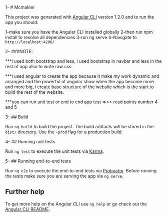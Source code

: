 
1- # Mcmakler

This project was generated with [Angular CLI](https://github.com/angular/angular-cli) version 1.2.0 and to run the app you should:

1-make sure you have the Angular CLI installed globally 
2-then run npm install to resolve all dependencies
3-run ng serve 
4-Navigate to `http://localhost:4200/`

2- ###NOTE: 

***i used both bootstrap and less, i used bootstrap in navbar and less in the rest of app also to write raw css.

***i used angular to create the app because it make my work dynamic and arranged and the powerful of angular show when the app become more and more big, i create base structure of the website which is the start to build the rest of the website.

***you can run unit test or end to end app test =>>> read points number 4 and 5


3- ## Build

Run `ng build` to build the project. The build artifacts will be stored in the `dist/` directory. Use the `-prod` flag for a production build.

4- ## Running unit tests

Run `ng test` to execute the unit tests via [Karma](https://karma-runner.github.io).

5- ## Running end-to-end tests

Run `ng e2e` to execute the end-to-end tests via [Protractor](http://www.protractortest.org/).
Before running the tests make sure you are serving the app via `ng serve`.

## Further help

To get more help on the Angular CLI use `ng help` or go check out the [Angular CLI README](https://github.com/angular/angular-cli/blob/master/README.md).
